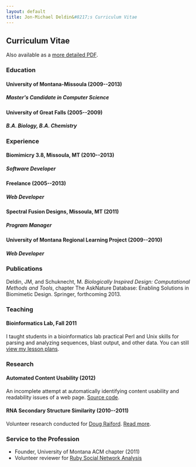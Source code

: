 ```yaml
---
layout: default
title: Jon-Michael Deldin&#8217;s Curriculum Vitae
---
```


## Curriculum Vitae

Also available as a [more detailed PDF](http://jmdeldin.com/jmdeldin_cv.pdf).

### Education
#### University of Montana-Missoula (2009--2013)
##### Master's Candidate in Computer Science

#### University of Great Falls (2005--2009)
##### B.A. Biology, B.A. Chemistry

### Experience
#### Biomimicry 3.8, Missoula, MT (2010--2013)
##### Software Developer

#### Freelance (2005--2013)
##### Web Developer

#### Spectral Fusion Designs, Missoula, MT (2011)
##### Program Manager

#### University of Montana Regional Learning Project (2009--2010)
##### Web Developer

### Publications

Deldin, JM, and Schuknecht, M. *Biologically Inspired Design:
Computational Methods and Tools*, chapter The AskNature Database:
Enabling Solutions in Biomimetic Design. Springer, forthcoming 2013.

### Teaching
#### Bioinformatics Lab, Fall 2011

I taught students in a bioinformatics lab practical Perl and Unix skills
for parsing and analyzing sequences, blast output, and other data. You
can still [view my lesson plans](http://jmdeldin.com/bioinf).

### Research

#### Automated Content Usability (2012)

An incomplete attempt at automatically identifying content usability and
readability issues of a web page.
[Source code](http://github.com/jmdeldin/content-usability).

#### RNA Secondary Structure Similarity (2010--2011)

Volunteer research conducted for
[Doug Raiford](http://www.cs.umt.edu/~dougr). [Read more](/projects/rnasec).

### Service to the Profession

- Founder, University of Montana ACM chapter (2011)
- Volunteer reviewer for
  [Ruby Social Network Analysis](http://www.ruby-research.com)
